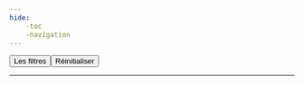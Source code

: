 ```yaml
---
hide:
    -toc
    -navigation
--- 
```


<html lang="fr">
<head>
    <meta charset="utf-8">
    <!--<meta http-equiv="X-UA-Compatible" content="IE=edge">  Cette balise est faite pour adapter Internet Explorer, mais elle semble désuette en 2022-->
    <!--<meta name="description" content="csv to datatables to csv">-->
    <meta name="viewport" content="width=device-width, initial-scale=1">
    <!-- JQuery -->
    <script type="text/javascript" src="https://code.jquery.com/jquery-3.6.1.min.js"></script>
    <!-- JS Support Libraries -->
    <script type="text/javascript" src="https://unpkg.com/papaparse@5.3.0/papaparse.min.js"></script>
    <!-- Fontawesome JS -->
    <script src="https://kit.fontawesome.com/f9666d4f53.js" crossorigin="anonymous"></script>
    <!-- Custom JS -->
    <script type="text/javascript" src="../backend/extra.js"></script>
    <!-- Custom CSS -->
    <link rel="stylesheet" href="../backend/extra.css">
</head>
    <body>
        <button class="btn neumorphic-btn" onclick="HideShowFilters('filters-zone');"><i class="fa-solid fa-magnifying-glass"></i>  Les filtres</button><button class="btn neumorphic-btn btn-reset" onclick="all_grid()">Réinitialiser</button><br>
        <div style="justify-content: center" class="hide neumorphic-card" id="filters-zone">
            <div id="grid-filter"></div>
            <hr><div id="colorNav"></div>
        </div><br>
        <div id="grid-preview"></div>
        <br><br><div id="add-project" ></div>
        <div id="param-zone"></div>
        <div id="copyright-zone"></div>
    </body>
</html>